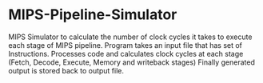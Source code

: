 # MIPS-Pipeline-Simulator
MIPS Simulator to calculate the number of clock cycles it takes to execute each stage of MIPS pipeline.
Program takes an input file that has set of Instructions.
Processes code and calculates clock cycles at each stage (Fetch, Decode, Execute, Memory and writeback stages)
Finally generated output is stored back to output file.
